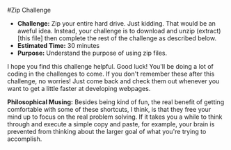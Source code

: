#Zip Challenge

* **Challenge:** Zip your entire hard drive. Just kidding. That would be an aweful idea. Instead, your challenge is to download and unzip (extract) [this file] then complete the rest of the challenge as described below.
* **Estimated Time:** 30 minutes
* **Purpose:** Understand the purpose of using zip files.

I hope you find this challenge helpful. Good luck! You'll be doing a lot of coding in the challenges to come. If you don't remember these after this challenge, no worries! Just come back and check them out whenever you want to get a little faster at developing webpages.

**Philosophical Musing:** Besides being kind of fun, the real benefit of getting comfortable with some of these shortcuts, I think, is that they free your mind up to focus on the real problem solving. If it takes you a while to think through and execute a simple copy and paste, for example, your brain is prevented from thinking about the larger goal of what you're trying to accomplish.